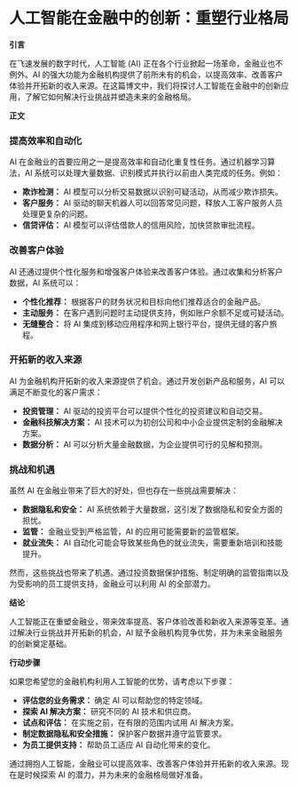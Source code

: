# 人工智能在金融中的创新：重塑行业格局

**引言**

在飞速发展的数字时代，人工智能 (AI) 正在各个行业掀起一场革命，金融业也不例外。AI 的强大功能为金融机构提供了前所未有的机会，以提高效率、改善客户体验并开拓新的收入来源。在这篇博文中，我们将探讨人工智能在金融中的创新应用，了解它如何解决行业挑战并塑造未来的金融格局。

**正文**

### 提高效率和自动化

AI 在金融业的首要应用之一是提高效率和自动化重复性任务。通过机器学习算法，AI 系统可以处理大量数据、识别模式并执行以前由人类完成的任务。例如：

- **欺诈检测：** AI 模型可以分析交易数据以识别可疑活动，从而减少欺诈损失。
- **客户服务：** AI 驱动的聊天机器人可以回答常见问题，释放人工客户服务人员处理更复杂的问题。
- **信贷评估：** AI 模型可以评估借款人的信用风险，加快贷款审批流程。

### 改善客户体验

AI 还通过提供个性化服务和增强客户体验来改善客户体验。通过收集和分析客户数据，AI 系统可以：

- **个性化推荐：** 根据客户的财务状况和目标向他们推荐适合的金融产品。
- **主动服务：** 在客户遇到问题时主动提供支持，例如账户余额不足或可疑活动。
- **无缝整合：** 将 AI 集成到移动应用程序和网上银行平台，提供无缝的客户旅程。

### 开拓新的收入来源

AI 为金融机构开拓新的收入来源提供了机会。通过开发创新产品和服务，AI 可以满足不断变化的客户需求：

- **投资管理：** AI 驱动的投资平台可以提供个性化的投资建议和自动交易。
- **金融科技解决方案：** AI 技术可以为初创公司和中小企业提供定制的金融解决方案。
- **数据分析：** AI 可以分析大量金融数据，为企业提供可行的见解和预测。

### 挑战和机遇

虽然 AI 在金融业带来了巨大的好处，但也存在一些挑战需要解决：

- **数据隐私和安全：** AI 系统依赖于大量数据，这引发了数据隐私和安全方面的担忧。
- **监管：** 金融业受到严格监管，AI 的应用可能需要新的监管框架。
- **就业流失：** AI 自动化可能会导致某些角色的就业流失，需要重新培训和技能提升。

然而，这些挑战也带来了机遇。通过投资数据保护措施、制定明确的监管指南以及为受影响的员工提供支持，金融业可以利用 AI 的全部潜力。

**结论**

人工智能正在重塑金融业，带来效率提高、客户体验改善和新收入来源等变革。通过解决行业挑战并开拓新的机会，AI 赋予金融机构竞争优势，并为未来金融服务的创新奠定基础。

**行动步骤**

如果您希望您的金融机构利用人工智能的优势，请考虑以下步骤：

- **评估您的业务需求：** 确定 AI 可以帮助您的特定领域。
- **探索 AI 解决方案：** 研究不同的 AI 技术和供应商。
- **试点和评估：** 在实施之前，在有限的范围内试用 AI 解决方案。
- **制定数据隐私和安全措施：** 保护客户数据并遵守监管要求。
- **为员工提供支持：** 帮助员工适应 AI 自动化带来的变化。

通过拥抱人工智能，金融业可以提高效率、改善客户体验并开拓新的收入来源。现在是时候探索 AI 的潜力，并为未来的金融格局做好准备。
